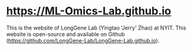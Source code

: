 # https://ML-Omics-Lab.github.io
This is the website of LongGene Lab (Yingtao 'Jerry' Zhao) at NYIT. This website is open-source and available on Github (https://github.com/LongGene-Lab/LongGene-Lab.github.io).
